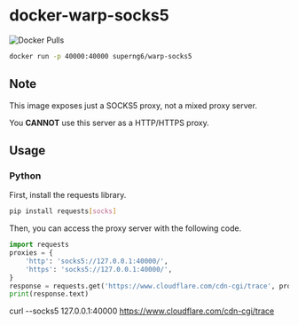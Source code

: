 # docker-warp-socks5
![Docker Pulls](https://img.shields.io/docker/pulls/qiqiworld/warp-socks5)  

```bash
docker run -p 40000:40000 superng6/warp-socks5
```

## Note
This image exposes just a SOCKS5 proxy, not a mixed proxy server.

You **CANNOT** use this server as a HTTP/HTTPS proxy.

## Usage
### Python
First, install the requests library.

```bash
pip install requests[socks]
```

Then, you can access the proxy server with the following code.

```python
import requests
proxies = {
    'http': 'socks5://127.0.0.1:40000/',
    'https': 'socks5://127.0.0.1:40000/',
}
response = requests.get('https://www.cloudflare.com/cdn-cgi/trace', proxies=proxies)
print(response.text)
```

curl --socks5 127.0.0.1:40000 https://www.cloudflare.com/cdn-cgi/trace